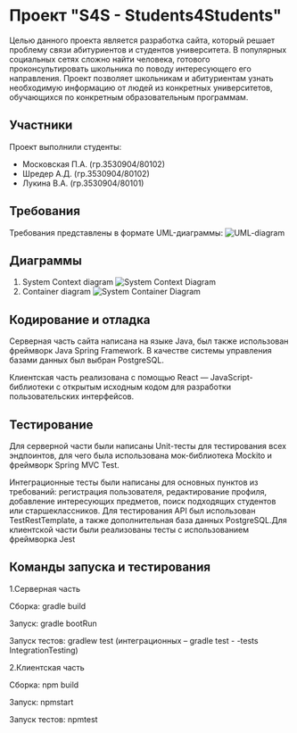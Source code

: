 # Проект "S4S - Students4Students"

Целью данного проекта является разработка сайта, который решает проблему связи абитуриентов и студентов университета. В популярных социальных сетях сложно найти человека, готового проконсультировать школьника по поводу интересующего его направления. Проект позволяет школьникам и абитуриентам узнать необходимую информацию от людей из конкретных университетов, обучающихся по конкретным образовательным программам.

## Участники

Проект выполнили студенты:
* Московская П.А. (гр.3530904/80102)
* Шредер А.Д.     (гр.3530904/80102)
* Лукина В.А.     (гр.3530904/80101)

## Требования

Требования представлены в формате UML-диаграммы:
![UML-diagram](https://downloader.disk.yandex.ru/preview/2a5baa09a2fd0525c89893e16c2883ad9014b3cc304a783894bb99b37fe23e14/5fdaa504/nGOEcJGE4BeiqiWXGrkTTGoRC_hDBBKz59coAZOnRtO6fnL3eAb7L7k2Zr1qve1fOPjwwM8DhT4DzHL_yQjVEQ%3D%3D?uid=0&filename=image.png&disposition=inline&hash=&limit=0&content_type=image%2Fpng&owner_uid=0&tknv=v2&size=1918x1004)

## Диаграммы

1. System Context diagram
![System Context Diagram](https://downloader.disk.yandex.ru/preview/35384df12da2f87fcecdcfde58ff4d3c0466be9b762794d21e77169081202db8/5fdaa504/wsFeQSRfwow5-hg6wI-rlr9ccTf1Pov_LqN_cvH8kTbwTDn7XZ-G_XLIBbY9OhrWwOhezs5JFbVTtTXHH2T6Fw%3D%3D?uid=0&filename=sd.png&disposition=inline&hash=&limit=0&content_type=image%2Fpng&owner_uid=0&tknv=v2&size=1918x1004)
2. Container diagram
![System Container Diagram](https://downloader.disk.yandex.ru/preview/81e9e81d6b8264157bac255bea6bd3159bc310a44c0260228c17892238884fcc/5fdaa504/UJHWk-rvUPjquTW6EF280GoRC_hDBBKz59coAZOnRtPIpHXHUhnsDVs_36VamzOjvZqDajFDMIc8s8HQNBr2IQ%3D%3D?uid=0&filename=ddd.png&disposition=inline&hash=&limit=0&content_type=image%2Fpng&owner_uid=0&tknv=v2&size=1918x1004)

## Кодирование и отладка

Серверная часть сайта написана на языке Java, был также использован фреймворк Java Spring Framework. В качестве системы управления базами данных был выбран PostgreSQL. 

Клиентская часть реализована с помощью React — JavaScript-библиотеки с открытым исходным кодом для разработки пользовательских интерфейсов.

## Тестирование

Для серверной части были написаны Unit-тесты для тестирования всех эндпоинтов, для чего была использована мок-библиотека Mockito и фреймворк Spring MVC Test.

Интеграционные тесты были написаны для основных пунктов из требований: регистрация пользователя, редактирование профиля, добавление интересующих предметов, поиск подходящих студентов или старшеклассников. Для тестирования API был использован TestRestTemplate, а также дополнительная база данных PostgreSQL.Для клиентской части были реализованы тесты с использованием фреймворка Jest

## Команды запуска и тестирования

1.Серверная часть

Сборка: gradle build

Запуск: gradle bootRun

Запуск тестов: gradlew test (интеграционных – gradle test  - -tests IntegrationTesting)

2.Клиентская часть

Сборка: npm build

Запуск: npmstart

Запуск тестов: npmtest
